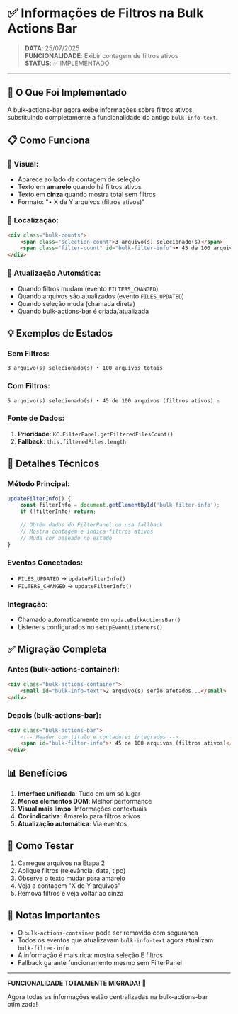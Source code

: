 # ✅ Informações de Filtros na Bulk Actions Bar

> **DATA**: 25/07/2025  
> **FUNCIONALIDADE**: Exibir contagem de filtros ativos  
> **STATUS**: ✅ IMPLEMENTADO  

---

## 🎯 O Que Foi Implementado

A bulk-actions-bar agora exibe informações sobre filtros ativos, substituindo completamente a funcionalidade do antigo `bulk-info-text`.

## 📋 Como Funciona

### 🎨 Visual:
- Aparece ao lado da contagem de seleção
- Texto em **amarelo** quando há filtros ativos
- Texto em **cinza** quando mostra total sem filtros
- Formato: "• X de Y arquivos (filtros ativos)"

### 📍 Localização:
```html
<div class="bulk-counts">
    <span class="selection-count">3 arquivo(s) selecionado(s)</span>
    <span class="filter-count" id="bulk-filter-info">• 45 de 100 arquivos (filtros ativos)</span>
</div>
```

### 🔄 Atualização Automática:
- Quando filtros mudam (evento `FILTERS_CHANGED`)
- Quando arquivos são atualizados (evento `FILES_UPDATED`) 
- Quando seleção muda (chamada direta)
- Quando bulk-actions-bar é criada/atualizada

## 💡 Exemplos de Estados

### Sem Filtros:
```
3 arquivo(s) selecionado(s) • 100 arquivos totais
```

### Com Filtros:
```
5 arquivo(s) selecionado(s) • 45 de 100 arquivos (filtros ativos) ⚠️
```

### Fonte de Dados:
1. **Prioridade**: `KC.FilterPanel.getFilteredFilesCount()`
2. **Fallback**: `this.filteredFiles.length`

## 🔧 Detalhes Técnicos

### Método Principal:
```javascript
updateFilterInfo() {
    const filterInfo = document.getElementById('bulk-filter-info');
    if (!filterInfo) return;
    
    // Obtém dados do FilterPanel ou usa fallback
    // Mostra contagem e indica filtros ativos
    // Muda cor baseado no estado
}
```

### Eventos Conectados:
- `FILES_UPDATED` → `updateFilterInfo()`
- `FILTERS_CHANGED` → `updateFilterInfo()`

### Integração:
- Chamado automaticamente em `updateBulkActionsBar()`
- Listeners configurados no `setupEventListeners()`

## ✅ Migração Completa

### Antes (bulk-actions-container):
```html
<div class="bulk-actions-container">
    <small id="bulk-info-text">2 arquivo(s) serão afetados...</small>
</div>
```

### Depois (bulk-actions-bar):
```html
<div class="bulk-actions-bar">
    <!-- Header com título e contadores integrados -->
    <span id="bulk-filter-info">• 45 de 100 arquivos (filtros ativos)</span>
</div>
```

## 📊 Benefícios

1. **Interface unificada**: Tudo em um só lugar
2. **Menos elementos DOM**: Melhor performance
3. **Visual mais limpo**: Informações contextuais
4. **Cor indicativa**: Amarelo para filtros ativos
5. **Atualização automática**: Via eventos

## 🧪 Como Testar

1. Carregue arquivos na Etapa 2
2. Aplique filtros (relevância, data, tipo)
3. Observe o texto mudar para amarelo
4. Veja a contagem "X de Y arquivos"
5. Remova filtros e veja voltar ao cinza

## 📝 Notas Importantes

- O `bulk-actions-container` pode ser removido com segurança
- Todos os eventos que atualizavam `bulk-info-text` agora atualizam `bulk-filter-info`
- A informação é mais rica: mostra seleção E filtros
- Fallback garante funcionamento mesmo sem FilterPanel

---

**FUNCIONALIDADE TOTALMENTE MIGRADA!** 🎉

Agora todas as informações estão centralizadas na bulk-actions-bar otimizada!